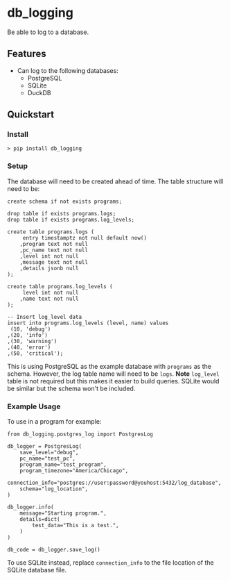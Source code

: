 # db_logging

Be able to log to a database.

## Features

- Can log to the following databases:
  - PostgreSQL
  - SQLite
  - DuckDB

## Quickstart

### Install

```
> pip install db_logging
```

### Setup

The database will need to be created ahead of time.
The table structure will need to be:

```
create schema if not exists programs;

drop table if exists programs.logs;
drop table if exists programs.log_levels;

create table programs.logs (
     entry timestamptz not null default now()
    ,program text not null
    ,pc_name text not null
    ,level int not null
    ,message text not null
    ,details jsonb null
);

create table programs.log_levels (
     level int not null
    ,name text not null
);

-- Insert log_level data
insert into programs.log_levels (level, name) values
 (10, 'debug')
,(20, 'info')
,(30, 'warning')
,(40, 'error')
,(50, 'critical');
```

This is using PostgreSQL as the example database with `programs` as the schema.
However, the log table name will need to be `logs`.
**Note** `log_level` table is not required but this makes it easier to build queries.
SQLite would be similar but the schema won't be included.

### Example Usage

To use in a program for example:

```
from db_logging.postgres_log import PostgresLog

db_logger = PostgresLog(
    save_level="debug",
    pc_name="test_pc",
    program_name="test_program",
    program_timezone="America/Chicago",
    connection_info="postgres://user:password@youhost:5432/log_database",
    schema="log_location",
)

db_logger.info(
    message="Starting program.",
    details=dict(
        test_data="This is a test.",
    )
)

db_code = db_logger.save_log()
```

To use SQLite instead, replace `connection_info` to the file location of the SQLite database file.

